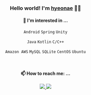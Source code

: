 <div align="center">


### Hello world! I'm [hyeonae](https://raae7742.github.io) :wave::wave:

#### 🌱 I'm interested in ... 


  `Android` `Spring` `Unity` 
  
  `Java` `Kotlin` `C/C++` 
  
  `Amazon AWS` `MySQL` `SQLite` `CentOS` `Ubuntu`

<br>

#### 📫 How to reach me: ...
  
 <a href="https://discreet-fold-5d5.notion.site/yeonae-8526b4e5db6e40009e51895f41a68640" target="_blank">
    <img src="https://img.shields.io/badge/Portfolio-000000?style=flat-square&logo=Notion&logoColor=white"/>
  </a> <a href="mailto:aeae_1@sookmyung.ac.kr" target="_blank">
    <img src="https://img.shields.io/badge/aeae_1@sookmyung.ac.kr-d14836?style=flat-square&logo=Gmail&logoColor=white"/>
  </a>

</div>
